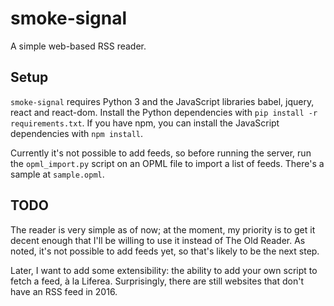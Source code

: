 # smoke-signal

A simple web-based RSS reader.

## Setup

`smoke-signal` requires Python 3 and the JavaScript libraries babel, jquery,
react and react-dom. Install the Python dependencies with `pip install -r
requirements.txt`. If you have npm, you can install the JavaScript dependencies
with `npm install`.

Currently it's not possible to add feeds, so before running the server, run the
`opml_import.py` script on an OPML file to import a list of feeds. There's a
sample at `sample.opml`.

## TODO

The reader is very simple as of now; at the moment, my priority is to get it
decent enough that I'll be willing to use it instead of The Old Reader. As
noted, it's not possible to add feeds yet, so that's likely to be the next step.

Later, I want to add some extensibility: the ability to add your own script to
fetch a feed, à la Liferea. Surprisingly, there are still websites that don't
have an RSS feed in 2016.
